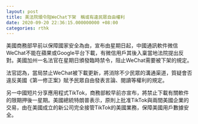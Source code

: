 ```yaml
---
layout: post
title: 美法院頒令阻WeChat下架　稱或有違民眾自由權利
date: 2020-09-20 22:36:15.000000000 +08:00
categories: rthk
---
```


美國商務部早前以保障國家安全為由，宣布由星期日起，中國通訊軟件微信WeChat不能在蘋果或Google平台下載，有微信用戶其後入稟當地法院提出反對。美國加州一名法官在星期日頒發臨時禁令，阻止WeChat需要被下架的規定。

法官認為，當局禁止WeChat被下載更新，將消除不少民眾的溝通渠道，質疑會否違反美國《第一修正案》賦予民眾自由發表言論、閱讀等權利的規定。

另一中國短片分享應用程式TikTok，商務部較早前亦宣布，將禁止下載有關軟件的限期押後一星期。美國總統特朗普表示，原則上批准TikTok與兩間美國企業的交易，由在美國成立的新公司完全接管TikTok的美國業務，保障美國用戶數據安全。
